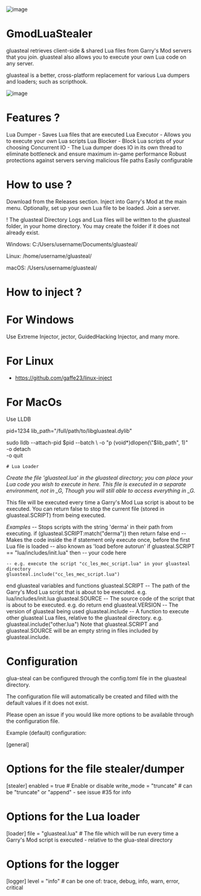 ![image](https://github.com/user-attachments/assets/2c1ddb2f-19e1-4714-bbef-15b0bf11960d)


# GmodLuaStealer



gluasteal retrieves client-side & shared Lua files from Garry's Mod servers that you join. gluasteal also allows you to execute your own Lua code on any server.

gluasteal is a better, cross-platform replacement for various Lua dumpers and loaders; such as scripthook.

![image](https://github.com/user-attachments/assets/ebf3178d-df89-49c6-8243-1fb4e22511fa)

# Features ?

Lua Dumper - Saves Lua files that are executed
Lua Executor - Allows you to execute your own Lua scripts
Lua Blocker - Block Lua scripts of your choosing
Concurrent IO - The Lua dumper does IO in its own thread to eliminate bottleneck and ensure maximum in-game performance
Robust protections against servers serving malicious file paths
Easily configurable

# How to use ?

Download from the Releases section.
Inject into Garry's Mod at the main menu. 
Optionally, set up your own Lua file to be loaded.
Join a server.

!
The gluasteal Directory
Logs and Lua files will be written to the gluasteal folder, in your home directory. You may create the folder if it does not already exist.

Windows: C:/Users/username/Documents/gluasteal/

Linux: /home/username/gluasteal/

macOS: /Users/username/gluasteal/

# How to inject ?

# For Windows
Use Extreme Injector, jector, GuidedHacking Injector, and many more.

# For Linux
- https://github.com/gaffe23/linux-inject

# For MacOs

Use LLDB


pid=1234
lib_path="/full/path/to/libgluasteal.dylib"

sudo lldb --attach-pid $pid --batch \
    -o "p (void*)dlopen(\"$lib_path\", 1)" \
    -o detach \
    -o quit

    # Lua Loader 
    
*Create the file 'gluasteal.lua' in the gluasteal directory; you can place your Lua code you wish to execute in here. This file is executed in a separate environment, not in _G, Though you will still able to access everything in _G.*

This file will be executed every time a Garry's Mod Lua script is about to be executed. You can return false to stop the current file (stored in gluasteal.SCRIPT) from being executed.

*Examples*
-- Stops scripts with the string 'derma' in their path from executing.
if (gluasteal.SCRIPT:match("derma")) then
	return false
end
-- Makes the code inside the if statement only execute once, before the first Lua file is loaded
-- also known as 'load before autorun'
if gluasteal.SCRIPT == "lua/includes/init.lua" then
    -- your code here
    
    -- e.g. execute the script "cc_les_mec_script.lua" in your gluasteal directory
    gluasteal.include("cc_les_mec_script.lua")
end
gluasteal variables and functions
gluasteal.SCRIPT -- The path of the Garry's Mod Lua script that is about to be executed. e.g. lua/includes/init.lua
gluasteal.SOURCE -- The source code of the script that is about to be executed. e.g. do return end
gluasteal.VERSION -- The version of gluasteal being used
gluasteal.include -- A function to execute other gluasteal Lua files, relative to the gluasteal directory. e.g. gluasteal.include("other.lua")
Note that gluasteal.SCRIPT and gluasteal.SOURCE will be an empty string in files included by gluasteal.include.

# Configuration

glua-steal can be configured through the config.toml file in the gluasteal directory.

The configuration file will automatically be created and filled with the default values if it does not exist.

Please open an issue if you would like more options to be available through the configuration file.

Example (default) configuration:

[general]

# Options for the file stealer/dumper
[stealer]
enabled = true # Enable or disable
write_mode = "truncate" # can be "truncate" or "append" - see issue #35 for info

# Options for the Lua loader
[loader]
file = "gluasteal.lua" # The file which will be run every time a Garry's Mod script is executed - relative to the glua-steal directory

# Options for the logger
[logger]
level = "info" # can be one of: trace, debug, info, warn, error, critical
